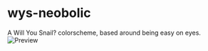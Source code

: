 # wys-neobolic
A Will You Snail? colorscheme, based around being easy on eyes.
![Preview](https://user-images.githubusercontent.com/41564630/160496542-b688303d-288a-4886-a4a1-05b70dcc712d.png)
